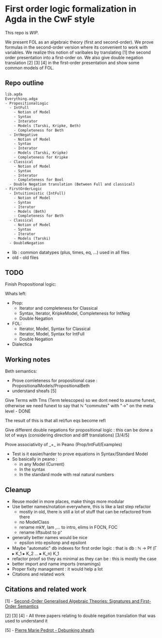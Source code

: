 # First order logic formalization in Agda in the CwF style

This repo is *WIP*.

We present FOL as an algebraic theory (first and second-order). We prove formulas in the second-order version where its convenient to work with variables. We realize this notion of varibales by translating [1] the second order presentation into a first-order on. We also give double negation translation [2] [3] [4] in the first-order presentation and show some common models of FOL.

## Repo outline

```txt
lib.agda
Everything.adga
- PropositionalLogic
  - IntFull
    - Notion of Model
    - Syntax
    - Interator
    - Models (Tarski, Kripke, Beth)
    - Completeness for Beth
  - IntNegative
    - Notion of Model
    - Syntax
    - Interator
    - Models (Tarski, Kripke)
    - Completeness for Kripke
  - Classical
    - Notion of Model
    - Syntax
    - Interator
    - Completeness for Bool
  - Double Negation translation (Between Full and classical)
- FirstOrderLogic
  - Intuitionistic (IntFull)
    - Notion of Model
    - Syntax
    - Iterator
    - Models (Beth)
    - Completeness for Beth
  - Classical
    - Notion of Model
    - Syntax
    - Iterator
    - Models (Tarski)
  - DoubleNegation
```

- lib : common datatypes (plus, times, eq, ...) used in all files
- old - old files

## TODO

Finish Propositional logic:

Whats left:

- Prop:
  - Iterator and completeness for Classical
  - Syntax, Iterator, KripkeModel, Completeness for IntNeg
  - Double Negation
- FOL:
  - Iterator, Model, Syntax for Classical
  - Iterator, Model, Syntax for IntFull
  - Double Negation
- Dialectica

## Working notes

Beth semantics:

- Prove comleteness for propositional case : PropositionalModels/PropositionalBeth
- understand sheafs [5]

Give Terms with Tms (Term telescopes) so we dont need to assume funext, otherwise we need funext to say that ℕ "commutes" with "->" on the meta level - DONE

The result of this is that all rel/fun eqs become refl

Give different double negations for propositional logic : this can be done a lot of ways (considering direction and diff translations) [3/4/5]

Prove associativity of \_+\_ in Peano (Prop/IntFull/Examples)

- Test is it easier/harder to prove equations in Syntax/Standard Model
- So basically in peano :
  - in any Model (Current)
  - In the syntax
  - In the standard mode with real natural numbers

## Cleanup

- Reuse model in more places, make things more modular
- Use better names/notation everywhere, this is like a last step refactor
  - mostly in old, there is still a lot of stuff that can be refactored from there
  - no ModelClass
  - rename mk∀, lam ,... to intro, elims in FOCN, FOC
  - rename liftsubst to p⁺
- generally better names would be nice
  - epsilon into epsilonp and epsilont
- Maybe "automatic" db indexes for first order logic : that is db : ℕ -> Pf (Γ ▸ K_1 ▸ K_2 ... ▸ K_n) K_1
- refactor proof so they as minimal as they can be : this is mostly the case
- better import and name imports (renamings)
- Proper fixity management : it would help a lot
- Citations and related work

## Citations and related work

[1] - [Second-Order Generalised Algebraic Theories: Signatures and First-Order Semantics](https://drops.dagstuhl.de/storage/00lipics/lipics-vol299-fscd2024/LIPIcs.FSCD.2024.10/LIPIcs.FSCD.2024.10.pdf)

[2] [3] [4] - All three papers relating to double negation translation that was used to understand it

[5] - [Pierre Marie Pedrot - Debunking sheafs](https://www.xn--pdrot-bsa.fr/drafts/sheaftt.pdf)
